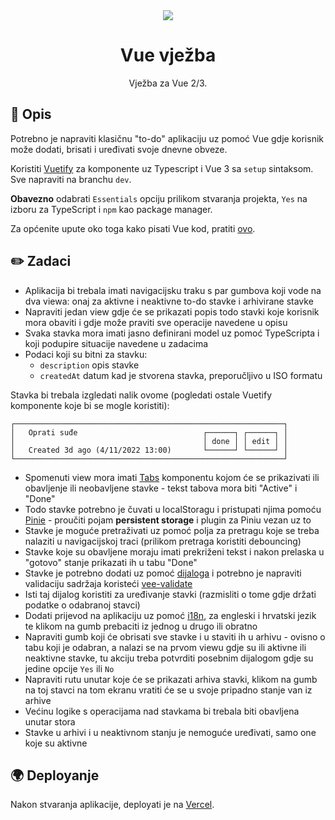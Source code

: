 <div align="center">
  <img src="https://user-images.githubusercontent.com/36193643/205978239-f29e0f55-a561-4b90-931c-066045662f9b.png" />
</div>

<h1 align=center>Vue vježba</h1>
<p align=center>Vježba za Vue 2/3.</p>

## 📑 Opis

Potrebno je napraviti klasičnu "to-do" aplikaciju uz pomoć Vue gdje korisnik može dodati, brisati i uređivati svoje dnevne obveze.

Koristiti [Vuetify](https://next.vuetifyjs.com/en/getting-started/installation/) za komponente uz Typescript i Vue 3 sa `setup` sintaksom. Sve napraviti na branchu `dev`.

**Obavezno** odabrati `Essentials` opciju prilikom stvaranja projekta, `Yes` na izboru za TypeScript i `npm` kao package manager.

Za općenite upute oko toga kako pisati Vue kod, pratiti [ovo](https://github.com/MatijaNovosel/vue-best-practice).

## ✏️ Zadaci

- Aplikacija bi trebala imati navigacijsku traku s par gumbova koji vode na dva viewa: onaj za aktivne i neaktivne to-do stavke i arhivirane stavke
- Napraviti jedan view gdje će se prikazati popis todo stavki koje korisnik mora obaviti i gdje može praviti sve operacije navedene u opisu
- Svaka stavka mora imati jasno definirani model uz pomoć TypeScripta i koji podupire situacije navedene u zadacima
- Podaci koji su bitni za stavku:
  - `description` opis stavke
  - `createdAt` datum kad je stvorena stavka, preporučljivo u ISO formatu

Stavka bi trebala izgledati nalik ovome (pogledati ostale Vuetify komponente koje bi se mogle koristiti):

```
┌────────────────────────────────────────────────────────────┐
│   Oprati suđe                            ┌──────┐ ┌──────┐ │
│                                          │ done │ │ edit │ │
│   Created 3d ago (4/11/2022 13:00)       └──────┘ └──────┘ │
└────────────────────────────────────────────────────────────┘
```

- Spomenuti view mora imati [Tabs](https://vuetifyjs.com/en/components/tabs/) komponentu kojom će se prikazivati ili obavljenje ili neobavljene stavke - tekst tabova mora biti "Active" i "Done"
- Todo stavke potrebno je čuvati u localStoragu i pristupati njima pomoću [Pinie](https://pinia.vuejs.org/) - proučiti pojam **persistent storage** i plugin za Piniu vezan uz to
- Stavke je moguće pretraživati uz pomoć polja za pretragu koje se treba nalaziti u navigacijskoj traci (prilikom pretraga koristiti debouncing)
- Stavke koje su obavljene moraju imati prekriženi tekst i nakon prelaska u "gotovo" stanje prikazati ih u tabu "Done"
- Stavke je potrebno dodati uz pomoć [dijaloga](https://vuetifyjs.com/en/components/dialogs/) i potrebno je napraviti validaciju sadržaja koristeći [vee-validate](https://vee-validate.logaretm.com/v4/)
- Isti taj dijalog koristiti za uređivanje stavki (razmisliti o tome gdje držati podatke o odabranoj stavci)
- Dodati prijevod na aplikaciju uz pomoć [i18n](https://kazupon.github.io/vue-i18n/), za engleski i hrvatski jezik te klikom na gumb prebaciti iz jednog u drugo ili obratno
- Napraviti gumb koji će obrisati sve stavke i u staviti ih u arhivu - ovisno o tabu koji je odabran, a nalazi se na prvom viewu gdje su ili aktivne ili neaktivne stavke, tu akciju treba potvrditi posebnim dijalogom gdje su jedine opcije `Yes` ili `No`
- Napraviti rutu unutar koje će se prikazati arhiva stavki, klikom na gumb na toj stavci na tom ekranu vratiti će se u svoje pripadno stanje van iz arhive
- Većinu logike s operacijama nad stavkama bi trebala biti obavljena unutar stora
- Stavke u arhivi i u neaktivnom stanju je nemoguće uređivati, samo one koje su aktivne

## 🌍 Deployanje

Nakon stvaranja aplikacije, deployati je na [Vercel](https://vercel.com/).

